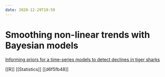 ```yaml
---
date: 2020-12-29T19:59
---
```


# Smoothing non-linear trends with Bayesian models

[Informing priors for a time-series models to detect declines in tiger sharks](https://www.seascapemodels.org/rstats/2019/09/22/tiger-shark-declines.html)

[[R]]
[[Statistics]]
[[d6f5fb48]]